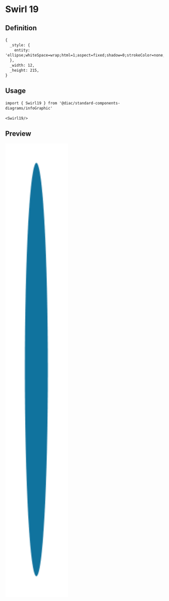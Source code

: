 # Swirl 19

## Definition

```
{
  _style: { 
    entity: 'ellipse;whiteSpace=wrap;html=1;aspect=fixed;shadow=0;strokeColor=none;fillColor=#10739E;fontSize=17;fontColor=#FFFFFF;align=center;fontStyle=1;rounded=0;',
  },
  _width: 12,
  _height: 215,
}
```

## Usage

```
import { Swirl19 } from '@diac/standard-components-diagrams/infoGraphic'

<Swirl19/>
```

## Preview

<img src="./swirl-19.png" width="200"/>
